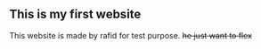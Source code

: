 ## This is my first website

This website is made by rafid for test purpose.
~~he just want to flex~~
